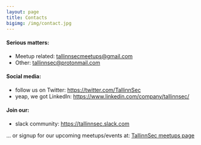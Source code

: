 ```yaml
---
layout: page
title: Contacts
bigimg: /img/contact.jpg
---
```


<h4>Serious matters:</h4>
<ul>
    <li>
            Meetup related: <a href="mailto:">tallinnsecmeetups@gmail.com</a>
    </li>
    <li>
            Other: <a href="mailto:">tallinnsec@protonmail.com</a>
    </li>
</ul>

<h4>Social media:</h4>
<ul>
    <li>
        follow us on Twitter: <a href="https://twitter.com/TallinnSec">https://twitter.com/TallinnSec</a>
    </li>
    <li>
        yeap, we got LinkedIn: <a href="https://www.linkedin.com/company/tallinnsec/">https://www.linkedin.com/company/tallinnsec/</a>
    </li>
</ul>


<h4>Join our:</h4>
<ul>
    <li>
        slack community: <a href="https://tallinnsec.slack.com">https://tallinnsec.slack.com</a>
    </li>
</ul>

<p>
... or signup for our upcoming meetups/events at: <a href="https://www.meetup.com/TallinnSec/">TallinnSec meetups page</a>
</p>
